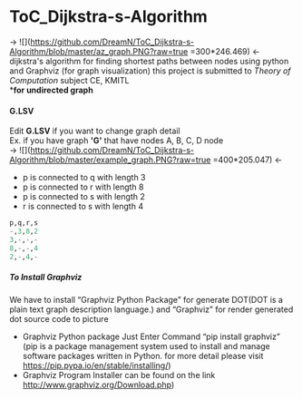 # ToC_Dijkstra-s-Algorithm
-> ![](https://github.com/DreamN/ToC_Dijkstra-s-Algorithm/blob/master/az_graph.PNG?raw=true =300*246.469) <-
dijkstra's algorithm for finding shortest paths between nodes using python and Graphviz (for graph visualization) this project is submitted to *Theory of Computation* subject CE, KMITL  
***for undirected graph**
#### G.LSV
Edit **G.LSV** if you want to change graph detail  
Ex. if you have graph **'G'** that have nodes A, B, C, D node  
-> ![](https://github.com/DreamN/ToC_Dijkstra-s-Algorithm/blob/master/example_graph.PNG?raw=true =400*205.047) <-
- p is connected to q with length 3
- p is connected to r with length 8
- p is connected to s with length 2
- r is connected to s with length 4

```python
p,q,r,s
-,3,8,2
3,-,-,- 
8,-,-,4
2,-,4,-
```
##### To Install Graphviz
We have to install “Graphviz Python Package” for generate DOT(DOT is a plain text graph description language.) and “Graphviz” for render generated dot source code to picture
-	Graphviz Python package
Just Enter Command “pip install graphviz” (pip is a package management system used to install and manage software packages written in Python. for more detail please visit https://pip.pypa.io/en/stable/installing/)
-	Graphviz
Program Installer can be found on the link http://www.graphviz.org/Download.php)